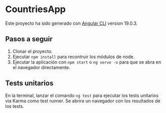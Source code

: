 # CountriesApp

Este proyecto ha sido generado con [Angular CLI](https://github.com/angular/angular-cli) version 19.0.3.

## Pasos a seguir

1. Clonar el proyecto.
2. Ejecutar `npm install` para recontruir los módulos de node.
3. Ejecutar la aplicación con `npm start` o `ng serve -o` para que se abra en el navegador directamente.

## Tests unitarios

En la terminal, lanzar el comando `ng test` para ejecutar los tests unitarios via Karma como test runner. Se abrira un navegador con los resultados de los tests.





